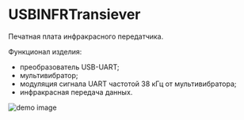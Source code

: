 # USBINFRTransiever
Печатная плата инфракрасного передатчика.

Функционал изделия:
- преобразователь USB-UART;
- мультивибратор;
- модуляция сигнала UART частотой 38 кГц от мультивибратора;
- инфракрасная передача данных.

![demo image](https://github.com/VasiliyPodlesniy/PhotoForRepositories/blob/master/IrDa.PNG)
